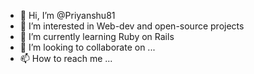 - 👋 Hi, I’m @Priyanshu81
- 👀 I’m interested in Web-dev and open-source projects
- 🌱 I’m currently learning Ruby on Rails
- 💞️ I’m looking to collaborate on ...
- 📫 How to reach me ...

<!---
Priyanshu81/Priyanshu81 is a ✨ special ✨ repository because its `README.md` (this file) appears on your GitHub profile.
You can click the Preview link to take a look at your changes.
--->
